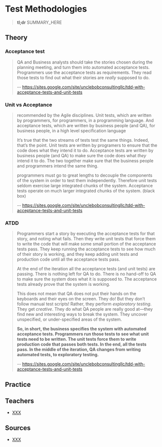 # Test Methodologies

> **tl;dr** SUMMARY_HERE

## Theory



### Acceptance test

> QA and Business analysts should take the stories chosen during the planning meeting, and turn them into automated acceptance tests. Programmers use the acceptance tests as requirements. They read those tests to find out what their stories are *really* supposed to do.
>
> -- https://sites.google.com/site/unclebobconsultingllc/tdd-with-acceptance-tests-and-unit-tests

### Unit vs Acceptance

> recommended by the Agile disciplines. Unit tests, which are written by programmers, for programmers, in a programming language. And acceptance tests, which are written by business people (and QA), for business people, in a high level specification language
>
> It’s true that the two streams of tests test the same things. Indeed, that’s the point. Unit tests are written by programers to ensure that the code does what they intend it to do. Acceptance tests are written by business people (and QA) to make sure the code does what *they* intend it to do. The two together make sure that the business people and programmers intend the same thing.
>
> programmers must go to great lengths to decouple the components of the system in order to test them independently. Therefore unit tests seldom exercise large integrated chunks of the system. Acceptance tests operate on much larger integrated chunks of the system. (black box)
>
> -- https://sites.google.com/site/unclebobconsultingllc/tdd-with-acceptance-tests-and-unit-tests

### ATDD

> Programmers start a story by executing the acceptance tests for that story, and noting what fails. Then they write unit tests that force them to write the code that will make some small portion of the acceptance tests pass. They keep running the acceptance tests to see how much of their story is working, and they keep adding unit tests and production code until all the acceptance tests pass.
>
> At the end of the iteration all the acceptance tests (and unit tests) are passing. There is nothing left for QA to do. There is no hand-off to QA to make sure the system does what it is supposed to. The acceptance tests already prove that the system is working.
>
> This does not mean that QA does not put their hands on the keyboards and their eyes on the screen. They do! But they don’t follow manual test scripts! Rather, they perform *exploratory testing*. They get *creative*. They do what QA people are really good at—they find new and interesting ways to break the system. They uncover unspecified, or under-specified areas of the system.
>
> **So, in short, the business specifies the system with automated acceptance tests. Programmers run those tests to see what unit tests need to be written. The unit tests force them to write production code that passes both tests. In the end, all the tests pass. In the middle of the iteration, QA changes from writing automated tests, to exploratory testing.**
>
> -- https://sites.google.com/site/unclebobconsultingllc/tdd-with-acceptance-tests-and-unit-tests

## Practice

## Teachers

- [XXX](YYY)

## Sources

- [XXX](YYY)

